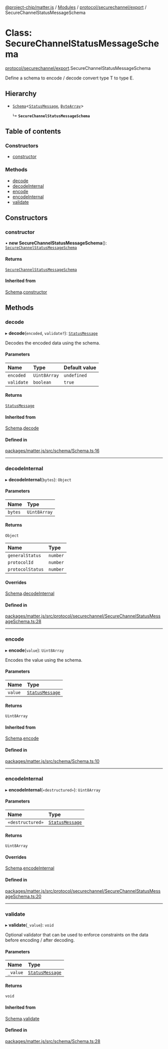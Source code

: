 [@project-chip/matter.js](../README.md) / [Modules](../modules.md) / [protocol/securechannel/export](../modules/protocol_securechannel_export.md) / SecureChannelStatusMessageSchema

# Class: SecureChannelStatusMessageSchema

[protocol/securechannel/export](../modules/protocol_securechannel_export.md).SecureChannelStatusMessageSchema

Define a schema to encode / decode convert type T to type E.

## Hierarchy

- [`Schema`](schema_export.Schema.md)\<[`StatusMessage`](../modules/protocol_securechannel_export.md#statusmessage), [`ByteArray`](../modules/util_export.md#bytearray)\>

  ↳ **`SecureChannelStatusMessageSchema`**

## Table of contents

### Constructors

- [constructor](protocol_securechannel_export.SecureChannelStatusMessageSchema.md#constructor)

### Methods

- [decode](protocol_securechannel_export.SecureChannelStatusMessageSchema.md#decode)
- [decodeInternal](protocol_securechannel_export.SecureChannelStatusMessageSchema.md#decodeinternal)
- [encode](protocol_securechannel_export.SecureChannelStatusMessageSchema.md#encode)
- [encodeInternal](protocol_securechannel_export.SecureChannelStatusMessageSchema.md#encodeinternal)
- [validate](protocol_securechannel_export.SecureChannelStatusMessageSchema.md#validate)

## Constructors

### constructor

• **new SecureChannelStatusMessageSchema**(): [`SecureChannelStatusMessageSchema`](protocol_securechannel_export.SecureChannelStatusMessageSchema.md)

#### Returns

[`SecureChannelStatusMessageSchema`](protocol_securechannel_export.SecureChannelStatusMessageSchema.md)

#### Inherited from

[Schema](schema_export.Schema.md).[constructor](schema_export.Schema.md#constructor)

## Methods

### decode

▸ **decode**(`encoded`, `validate?`): [`StatusMessage`](../modules/protocol_securechannel_export.md#statusmessage)

Decodes the encoded data using the schema.

#### Parameters

| Name | Type | Default value |
| :------ | :------ | :------ |
| `encoded` | `Uint8Array` | `undefined` |
| `validate` | `boolean` | `true` |

#### Returns

[`StatusMessage`](../modules/protocol_securechannel_export.md#statusmessage)

#### Inherited from

[Schema](schema_export.Schema.md).[decode](schema_export.Schema.md#decode)

#### Defined in

[packages/matter.js/src/schema/Schema.ts:16](https://github.com/project-chip/matter.js/blob/c0d55745d5279e16fdfaa7d2c564daa31e19c627/packages/matter.js/src/schema/Schema.ts#L16)

___

### decodeInternal

▸ **decodeInternal**(`bytes`): `Object`

#### Parameters

| Name | Type |
| :------ | :------ |
| `bytes` | `Uint8Array` |

#### Returns

`Object`

| Name | Type |
| :------ | :------ |
| `generalStatus` | `number` |
| `protocolId` | `number` |
| `protocolStatus` | `number` |

#### Overrides

[Schema](schema_export.Schema.md).[decodeInternal](schema_export.Schema.md#decodeinternal)

#### Defined in

[packages/matter.js/src/protocol/securechannel/SecureChannelStatusMessageSchema.ts:28](https://github.com/project-chip/matter.js/blob/c0d55745d5279e16fdfaa7d2c564daa31e19c627/packages/matter.js/src/protocol/securechannel/SecureChannelStatusMessageSchema.ts#L28)

___

### encode

▸ **encode**(`value`): `Uint8Array`

Encodes the value using the schema.

#### Parameters

| Name | Type |
| :------ | :------ |
| `value` | [`StatusMessage`](../modules/protocol_securechannel_export.md#statusmessage) |

#### Returns

`Uint8Array`

#### Inherited from

[Schema](schema_export.Schema.md).[encode](schema_export.Schema.md#encode)

#### Defined in

[packages/matter.js/src/schema/Schema.ts:10](https://github.com/project-chip/matter.js/blob/c0d55745d5279e16fdfaa7d2c564daa31e19c627/packages/matter.js/src/schema/Schema.ts#L10)

___

### encodeInternal

▸ **encodeInternal**(`«destructured»`): `Uint8Array`

#### Parameters

| Name | Type |
| :------ | :------ |
| `«destructured»` | [`StatusMessage`](../modules/protocol_securechannel_export.md#statusmessage) |

#### Returns

`Uint8Array`

#### Overrides

[Schema](schema_export.Schema.md).[encodeInternal](schema_export.Schema.md#encodeinternal)

#### Defined in

[packages/matter.js/src/protocol/securechannel/SecureChannelStatusMessageSchema.ts:20](https://github.com/project-chip/matter.js/blob/c0d55745d5279e16fdfaa7d2c564daa31e19c627/packages/matter.js/src/protocol/securechannel/SecureChannelStatusMessageSchema.ts#L20)

___

### validate

▸ **validate**(`_value`): `void`

Optional validator that can be used to enforce constraints on the data before encoding / after decoding.

#### Parameters

| Name | Type |
| :------ | :------ |
| `_value` | [`StatusMessage`](../modules/protocol_securechannel_export.md#statusmessage) |

#### Returns

`void`

#### Inherited from

[Schema](schema_export.Schema.md).[validate](schema_export.Schema.md#validate)

#### Defined in

[packages/matter.js/src/schema/Schema.ts:28](https://github.com/project-chip/matter.js/blob/c0d55745d5279e16fdfaa7d2c564daa31e19c627/packages/matter.js/src/schema/Schema.ts#L28)
